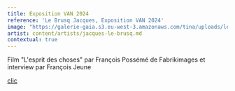 ```yaml
---
title: Exposition VAN 2024
reference: 'Le Brusq Jacques, Exposition VAN 2024'
image: "https://galerie-gaia.s3.eu-west-3.amazonaws.com/tina/uploads/le-brusq-jacques/GAIÌ\x88A_A5_J_LE_BRUSQ_RECTO.jpg"
artist: content/artists/jacques-le-brusq.md
contextual: true
---
```


Film "L'esprit des choses" par François Possémé de Fabrikimages et interview par François Jeune 

[clic](https://www.youtube.com/watch?v=KjfYWw9bEro "l 'esprit des choses Jacques le Brusq")
